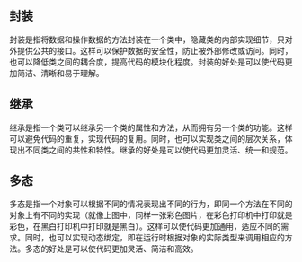## 封装
封装是指将数据和操作数据的方法封装在一个类中，隐藏类的内部实现细节，只对外提供公共的接口。这样可以保护数据的安全性，防止被外部修改或访问。同时，也可以降低类之间的耦合度，提高代码的模块化程度。封装的好处是可以使代码更加简洁、清晰和易于理解。
## 继承
继承是指一个类可以继承另一个类的属性和方法，从而拥有另一个类的功能。这样可以避免代码的重复，实现代码的复用。同时，也可以实现类之间的层次关系，体现出不同类之间的共性和特性。继承的好处是可以使代码更加灵活、统一和规范。
## 多态
多态是指一个对象可以根据不同的情况表现出不同的行为，即同一个方法在不同的对象上有不同的实现（就像上图中，同样一张彩色图片，在彩色打印机中打印就是彩色，在黑白打印机中打印就是黑白）。这样可以使代码更加通用，适应不同的需求。同时，也可以实现动态绑定，即在运行时根据对象的实际类型来调用相应的方法。多态的好处是可以使代码更加灵活、简洁和高效。
